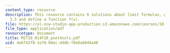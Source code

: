 ```yaml
---
content_type: resource
description: This resource contains 6 solutions about limit formulas, graph, theorem
  3.5 and define a function f(x).
file: https://ol-ocw-studio-app-production.s3.amazonaws.com/courses/18-014-calculus-with-theory-fall-2010/4eb743f81e7804ecd48bf8e8a60d4a40_MIT18_014F10_pset4sols.pdf
file_type: application/pdf
resourcetype: Document
title: MIT18_014F10_pset4sols.pdf
uid: 4eb743f8-1e78-04ec-d48b-f8e8a60d4a40
---
```

